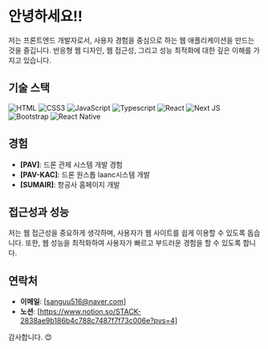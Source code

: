 # 안녕하세요!!

저는 프론트엔드 개발자로서, 사용자 경험을 중심으로 하는 웹 애플리케이션을 만드는 것을 즐깁니다. 반응형 웹 디자인, 웹 접근성, 그리고 성능 최적화에 대한 깊은 이해를 가지고 있습니다. 

## 기술 스택

![HTML](https://img.shields.io/badge/HTML5-E34F26?style=for-the-badge&logo=html5&logoColor=white 'HTML')
![CSS3](https://img.shields.io/badge/CSS3-1572B6?style=for-the-badge&logo=css3&logoColor=white 'CSS')
![JavaScript](https://img.shields.io/badge/JavaScript-F7DF1E?style=for-the-badge&logo=javascript&logoColor=black 'JavaScript')
![Typescript](https://img.shields.io/badge/TypeScript-007ACC?style=for-the-badge&logo=typescript&logoColor=white 'Typescript')
![React](https://img.shields.io/badge/React-20232A?style=for-the-badge&logo=react&logoColor=61DAFB 'React')
![Next JS](https://img.shields.io/badge/Next-black?style=for-the-badge&logo=next.js&logoColor=white 'Next.js')
![Bootstrap](https://img.shields.io/badge/Bootstrap-563D7C?style=for-the-badge&logo=bootstrap&logoColor=white 'Bootstrap') ![React Native](https://img.shields.io/badge/React_Native-20232A?style=for-the-badge&logo=react&logoColor=61DAFB 'React Native')
## 경험

- **[PAV]**: 드론 관제 시스템 개발 경험
- **[PAV-KAC]**: 드론 원스톱 laanc시스템 개발
- **[SUMAIR]**: 항공사 홈페이지 개발

## 접근성과 성능

저는 웹 접근성을 중요하게 생각하며, 사용자가 웹 사이트를 쉽게 이용할 수 있도록 돕습니다. 또한, 웹 성능을 최적화하여 사용자가 빠르고 부드러운 경험을 할 수 있도록 합니다.

## 연락처

- **이메일**: [sanguu516@naver.com]
- **노션**: [https://www.notion.so/STACK-2838ae9b186b4c788c7487f7f73c006e?pvs=4]


감사합니다. 😊

